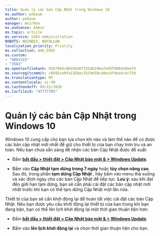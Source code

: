 ```yaml
---
title: Quản lý các bản Cập Nhật trong Windows 10
ms.author: pebaum
author: pebaum
manager: mnirkhe
ms.audience: Admin
ms.topic: article
ms.service: o365-administration
ROBOTS: NOINDEX, NOFOLLOW
localization_priority: Priority
ms.collection: Adm_O365
ms.custom:
- "9001515"
- "3583"
ms.openlocfilehash: 9267964c86d3b46f35546100afe89f980438eef9
ms.sourcegitcommit: c6692ce0fa1358ec3529e59ca0ecdfdea4cdc759
ms.translationtype: MT
ms.contentlocale: vi-VN
ms.lasthandoff: 09/15/2020
ms.locfileid: "47777785"
---
```

# <a name="manage-updates-in-windows-10"></a>Quản lý các bản Cập Nhật trong Windows 10

Windows 10 cung cấp cho bạn lựa chọn khi nào và làm thế nào để có được các bản cập nhật mới nhất để giữ cho thiết bị của bạn chạy trơn tru và an toàn. Nếu bạn chưa sẵn sàng để nhận các bản Cập Nhật được đề xuất:

- Bấm **[bắt đầu > thiết đặt > Cập Nhật bảo mật & > Windows Update](ms-settings:windowsupdate)**.

- Bấm vào **Cập Nhật tạm dừng trong 7 ngày** hoặc **tùy chọn nâng cao**. Sau đó, trong phần **tạm dừng Cập Nhật** , hãy bấm vào menu thả xuống và xác định ngày cho các bản Cập Nhật để tiếp tục. **Lưu ý**: sau khi đạt đến giới hạn tạm dừng, bạn sẽ cần phải cài đặt các bản cập nhật mới nhất trước khi bạn có thể tạm dừng Cập Nhật một lần nữa.

Thiết bị của bạn sẽ cần khởi động lại để hoàn tất việc cài đặt các bản Cập Nhật. Nếu bạn được yêu cầu khởi động lại thiết bị của bạn trong khi bạn đang bận, bạn có thể lên lịch khởi động lại một thời gian thuận tiện hơn:

- Bấm **[bắt đầu > thiết đặt > Cập Nhật bảo mật & > Windows Update](ms-settings:windowsupdate)**.

- Bấm vào **lên lịch khởi động lại** và chọn thời gian thuận tiện cho bạn.
